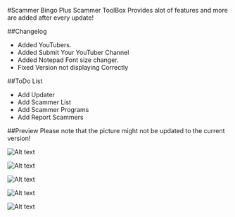#Scammer Bingo Plus
Scammer ToolBox Provides alot of features and more are added after every update!

##Changelog
- Added YouTubers.
- Added Submit Your YouTuber Channel
- Added Notepad Font size changer.
- Fixed Version not displaying Correctly


##ToDo List
- Add Updater
- Add Scammer List
- Add Scammer Programs
- Add Report Scammers

##Preview 
Please note that the picture might not be updated to the current version!

![Alt text](http://i.imgur.com/wgWNNEb.png "Screenshot")

![Alt text](http://i.imgur.com/9DFaw0B.png "Screenshot")

![Alt text](http://i.imgur.com/OUiC7Iw.png "Screenshot")

![Alt text](http://i.imgur.com/RBJ9zMi.png "Screenshot")

![Alt text](http://i.imgur.com/DZMR1mE.png "Screenshot")
